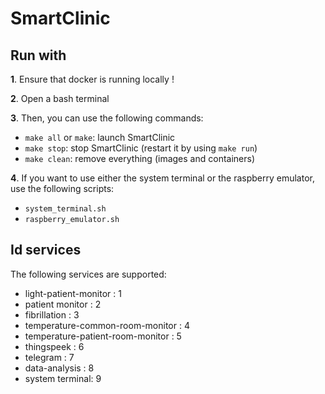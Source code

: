 # SmartClinic

## Run with

**1**. Ensure that docker is running locally !

**2**. Open a bash terminal

**3**. Then, you can use the following commands:

- `make all` or `make`: launch SmartClinic
- `make stop`: stop SmartClinic (restart it by using `make run`)
- `make clean`: remove everything (images and containers)

**4**. If you want to use either the system terminal or the raspberry emulator, use the following scripts:

- `system_terminal.sh`
- `raspberry_emulator.sh`

## Id services

The following services are supported:

- light-patient-monitor : 1
- patient monitor : 2
- fibrillation : 3
- temperature-common-room-monitor : 4
- temperature-patient-room-monitor : 5
- thingspeek : 6
- telegram : 7
- data-analysis : 8
- system terminal: 9





